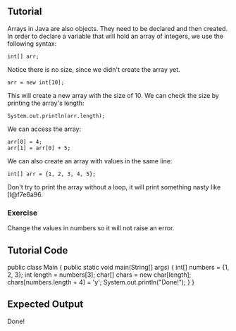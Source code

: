 Tutorial
--------

Arrays in Java are also objects. They need to be declared and then created.
In order to declare a variable that will hold an array of integers, we use the following syntax:

    int[] arr;

Notice there is no size, since we didn't create the array yet.

    arr = new int[10];

This will create a new array with the size of 10. We can check the size by printing the array's length:

    System.out.println(arr.length);

We can access the array:

    arr[0] = 4;
    arr[1] = arr[0] + 5;

We can also create an array with values in the same line:

    int[] arr = {1, 2, 3, 4, 5};

Don't try to print the array without a loop, it will print something nasty like [I@f7e6a96.

### Exercise

Change the values in numbers so it will not raise an error.

Tutorial Code
-------------

public class Main {
    public static void main(String[] args) {
        int[] numbers = {1, 2, 3};
        int length = numbers[3];
        char[] chars = new char[length];
        chars[numbers.length + 4] = 'y';
        System.out.println("Done!");
    }
}

Expected Output
---------------

Done!